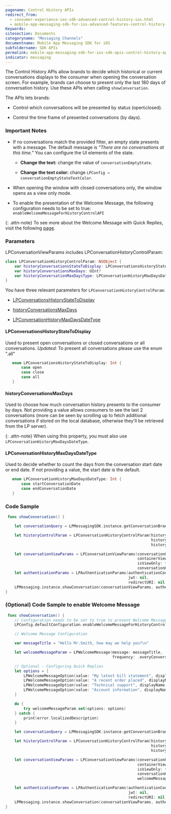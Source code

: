 ```yaml
---
pagename: Control History APIs
redirect_from:
  - consumer-experience-ios-sdk-advanced-control-history-ios.html
  - mobile-app-messaging-sdk-for-ios-advanced-features-control-history-apis.html
Keywords:
sitesection: Documents
categoryname: "Messaging Channels"
documentname: Mobile App Messaging SDK for iOS
subfoldername: SDK APIs
permalink: mobile-app-messaging-sdk-for-ios-sdk-apis-control-history-apis.html
indicator: messaging
---
```


The Control History APIs allow brands to decide which historical or current conversations displays to the consumer when opening the conversation screen. For example, brands can choose to present only the last 180 days of conversation history. Use these APIs when calling `showConversation`.

The APIs lets brands:

- Control which conversations will be presented by status (open\closed).

- Control the time frame of presented conversations (by days).

### Important Notes

- If no conversations match the provided filter, an empty state presents with a message. The default message is _"There are no conversations at this time."_ You can configure the UI elements of the state.

  - **Change the text:** change the value of `conversationEmptyState`.

  - **Change the text color:** change `LPConfig → conversationEmptyStateTextColor`.

- When opening the window with closed conversations only, the window opens as a view only mode.

- To enable the presentation of the Welcome Message, the following configuration needs to be set to true: `enableWelcomeMessageForHistoryControlAPI`

{: .attn-note}
To see more about the Welcome Message with Quick Replies, visit the following [page](mobile-app-messaging-sdk-for-ios-advanced-features-welcome-message-with-quick-replies.html).

### Parameters

LPConversationViewParams includes LPConversationHistoryControlParam:

```swift
class LPConversationHistoryControlParam: NSObject {
    var historyConversationsStateToDisplay: LPConversationsHistoryStateToDisplay (default is .all)
    var historyConversationsMaxDays: UInt?
    var historyConversationMaxDaysType: LPConversationHistoryMaxDaysDateType?
}
```

You have three relevant parameters for `LPConversationHistoryControlParam`:

- [LPConversationsHistoryStateToDisplay](#lpconversationshistorystatetodisplay)

- [historyConversationsMaxDays](#historyconversationsmaxdays)

- [LPConversationHistoryMaxDaysDateType](#lpconversationhistorymaxdaysdatetype)

#### LPConversationsHistoryStateToDisplay

Used to present open conversations or closed conversations or all conversations. _Updated:_ To present all conversations please use the enum ".all"

```swift
   enum LPConversationsHistoryStateToDisplay: Int {
       case open
       case close
       case all
   }
```

#### historyConversationsMaxDays

Used to choose how much conversation history presents to the consumer by days.
Not providing a value allows consumers to see the last 2 conversations (more can be seen by scrolling up to fetch additional conversations if stored on the local database, otherwise they'll be retrieved from the LP server).

{: .attn-note}
When using this property, you must also use `LPConversationHistoryMaxDaysDateType`.

#### LPConversationHistoryMaxDaysDateType

Used to decide whether to count the days from the conversation start date or end date. If not providing a value, the start date is the default.

```swift
   enum LPConversationHistoryMaxDaysDateType: Int {
       case startConversationDate
       case endConversationDate
   }
```

### Code Sample

```swift
 func showConversation() {

    let conversationQuery = LPMessagingSDK.instance.getConversationBrandQuery(accountNumber)

    let historyControlParam = LPConversationHistoryControlParam(historyConversationsStateToDisplay: .open,
                                                                historyConversationsMaxDays: 180,
                                                                historyMaxDaysType: .startConversationDate)

    let conversationViewParams = LPConversationViewParams(conversationQuery: self.conversationQuery!,
                                                          containerViewController: self,
                                                          isViewOnly: false,
                                                          conversationHistoryControlParam: historyControlParam)
    let authenticationParams = LPAuthenticationParams(authenticationCode: "zcKZeImY5h7xOVPj",
                                                      jwt: nil,
                                                      redirectURI: nil)
    LPMessaging.instance.showConversation(conversationViewParams, authenticationParams: authenticationParams)
}
```

### (Optional) Code Sample to enable Welcome Message

```swift
 func showConversation() {
    // Configuration needs to be set to true to present Welcome Message if one is configured
    LPConfig.defaultConfiguration.enableWelcomeMessageForHistoryControlAPI = true

    // Welcome Message Configuration

    var messageTitle = "Hello Mr.Smith, how may we help you?\n"

    let welcomeMessageParam = LPWelcomeMessage(message: messageTitle,
                                               frequency: .everyConversation)

    // Optional - Configuring Quick Replies
    let options = [
        LPWelcomeMessageOption(value: "My latest bill statement", displayName: "1️⃣ Bill"),
        LPWelcomeMessageOption(value: "A recent order placed", displayName: "2️⃣ Order"),
        LPWelcomeMessageOption(value: "Technical support", displayName: "3️⃣ Support"),
        LPWelcomeMessageOption(value: "Account information", displayName: "4️⃣ Account")
    ]

    do {
        try welcomeMessageParam.set(options: options)
    } catch {
        print(error.localizedDescription)
    }

    let conversationQuery = LPMessagingSDK.instance.getConversationBrandQuery(accountNumber)

    let historyControlParam = LPConversationHistoryControlParam(historyConversationsStateToDisplay: .open,
                                                                historyConversationsMaxDays: 180,
                                                                historyMaxDaysType: .startConversationDate)

    let conversationViewParams = LPConversationViewParams(conversationQuery: self.conversationQuery!,
                                                          containerViewController: self,
                                                          isViewOnly: false,
                                                          conversationHistoryControlParam: historyControlParam,
                                                          welcomeMessage: welcomeMessageParam)

    let authenticationParams = LPAuthenticationParams(authenticationCode: "zcKZeImY5h7xOVPj",
                                                      jwt: nil,
                                                      redirectURI: nil)
    LPMessaging.instance.showConversation(conversationViewParams, authenticationParams: authenticationParams)
}
```
